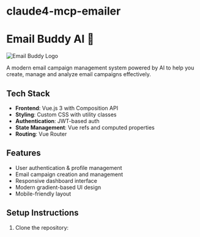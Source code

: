 # claude4-mcp-emailer

# Email Buddy AI 📧

![Email Buddy Logo](public/logo.png)

A modern email campaign management system powered by AI to help you create, manage and analyze email campaigns effectively.

## Tech Stack

- **Frontend**: Vue.js 3 with Composition API
- **Styling**: Custom CSS with utility classes
- **Authentication**: JWT-based auth
- **State Management**: Vue refs and computed properties
- **Routing**: Vue Router

## Features

- User authentication & profile management
- Email campaign creation and management 
- Responsive dashboard interface
- Modern gradient-based UI design
- Mobile-friendly layout

## Setup Instructions

1. Clone the repository:
